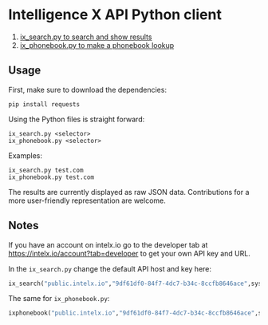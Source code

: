 # Intelligence X API Python client

1. [ix_search.py to search and show results](ix_search.py)
2. [ix_phonebook.py to make a phonebook lookup](ix_phonebook.py)

## Usage

First, make sure to download the dependencies:

```
pip install requests
```

Using the Python files is straight forward:

```shell
ix_search.py <selector>
ix_phonebook.py <selector>
```

Examples:

```shell
ix_search.py test.com
ix_phonebook.py test.com
```

The results are currently displayed as raw JSON data. Contributions for a more user-friendly representation are welcome.

## Notes

If you have an account on intelx.io go to the developer tab at https://intelx.io/account?tab=developer to get your own API key and URL.

In the `ix_search.py` change the default API host and key here:

```python
ix_search("public.intelx.io","9df61df0-84f7-4dc7-b34c-8ccfb8646ace",sys.argv[1])
```

The same for `ix_phonebook.py`:

```python
ixphonebook("public.intelx.io","9df61df0-84f7-4dc7-b34c-8ccfb8646ace",sys.argv[1])
```
